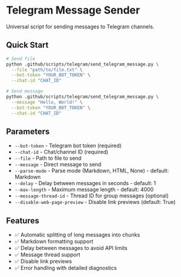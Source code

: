# Telegram Message Sender

Universal script for sending messages to Telegram channels.

## Quick Start

```bash
# Send file
python .github/scripts/telegram/send_telegram_message.py \
  --file "path/to/file.txt" \
  --bot-token "YOUR_BOT_TOKEN" \
  --chat-id "CHAT_ID"

# Send message
python .github/scripts/telegram/send_telegram_message.py \
  --message "Hello, World!" \
  --bot-token "YOUR_BOT_TOKEN" \
  --chat-id "CHAT_ID"
```

## Parameters

- `--bot-token` - Telegram bot token (required)
- `--chat-id` - Chat/channel ID (required)
- `--file` - Path to file to send
- `--message` - Direct message to send
- `--parse-mode` - Parse mode (Markdown, HTML, None) - default: Markdown
- `--delay` - Delay between messages in seconds - default: 1
- `--max-length` - Maximum message length - default: 4000
- `--message-thread-id` - Thread ID for group messages (optional)
- `--disable-web-page-preview` - Disable link previews (default: True)

## Features

- ✅ Automatic splitting of long messages into chunks
- ✅ Markdown formatting support
- ✅ Delay between messages to avoid API limits
- ✅ Message thread support
- ✅ Disable link previews
- ✅ Error handling with detailed diagnostics